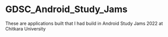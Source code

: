 
# GDSC_Android_Study_Jams

These are applications built that I had build in Android Study Jams 2022 at Chitkara University
